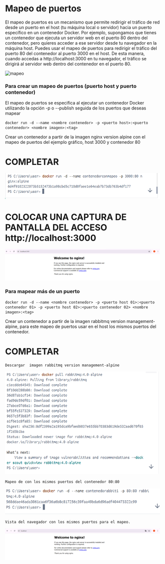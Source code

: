 # Mapeo de puertos
El mapeo de puertos es un mecanismo que permite redirigir el tráfico de red desde un puerto en el host (tu máquina local o servidor) hacia un puerto específico en un contenedor Docker.
Por ejemplo, supongamos que tienes un contenedor que ejecuta un servidor web en el puerto 80 dentro del contenedor, pero quieres acceder a ese servidor desde tu navegador en la máquina host. Puedes usar el mapeo de puertos para redirigir el tráfico del puerto 80 del contenedor al puerto 3000 en el host. De esta manera, cuando accedas a http://localhost:3000 en tu navegador, el tráfico se dirigirá al servidor web dentro del contenedor en el puerto 80.

![mapeo](img/mapeoPuertos.PNG)

### Para crear un mapeo de puertos (puerto host y puerto contenedor)
El mapeo de puertos se especifica al ejecutar un contenedor Docker utilizando la opción -p o --publish seguida de los puertos que deseas mapear
```
docker run -d --name <nombre contenedor> -p <puerto host>:<puerto contenedor> <nombre imagen>:<tag>

```
Crear un contenedor a partir de la imagen nginx version alpine con el mapeo de puertos del ejemplo gráfico, host 3000 y contenedor 80
# COMPLETAR
![mapeo](img/mapeodenginx.png)


# COLOCAR UNA CAPTURA DE PANTALLA  DEL ACCESO http://localhost:3000
![mapeo](img/pantallacceso.png)



### Para mapear más de un puerto

```
docker run -d --name <nombre contenedor> -p <puerto host 01>:<puerto contenedor 01> -p <puerto host 02>:<puerto contenedor 02> <nombre imagen>:<tag>
```

Crear un contenedor a partir de la imagen rabbitmq
 version management-alpine, para este mapeo de puertos usar en el host los mismos puertos del contenedor.
# COMPLETAR
```
Descargar  imagen rabbitmq version management-alpine
```
![mapeo](img/descagarabbit.png)

```
Mapeo de con los mismos puertos del contenedor 80:80
```
![mapeo](img/mapeoconmismopuerto.png)
```
Vista del navegador con los mismos puertos para el mapeo.
```
![mapeo](img/puerto80.png)






